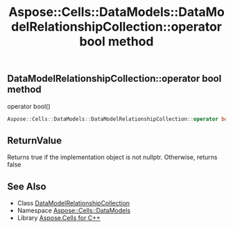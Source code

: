 ﻿---
title: Aspose::Cells::DataModels::DataModelRelationshipCollection::operator bool method
linktitle: operator bool
second_title: Aspose.Cells for C++ API Reference
description: 'Aspose::Cells::DataModels::DataModelRelationshipCollection::operator bool method. operator bool() in C++.'
type: docs
weight: 400
url: /cpp/aspose.cells.datamodels/datamodelrelationshipcollection/operator_bool/
---
## DataModelRelationshipCollection::operator bool method


operator bool()

```cpp
Aspose::Cells::DataModels::DataModelRelationshipCollection::operator bool() const
```


## ReturnValue

Returns true if the implementation object is not nullptr. Otherwise, returns false

## See Also

* Class [DataModelRelationshipCollection](../)
* Namespace [Aspose::Cells::DataModels](../../)
* Library [Aspose.Cells for C++](../../../)

